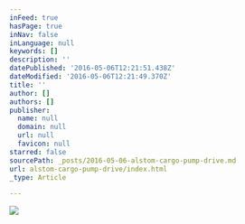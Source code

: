 ```yaml
---
inFeed: true
hasPage: true
inNav: false
inLanguage: null
keywords: []
description: ''
datePublished: '2016-05-06T12:21:51.438Z'
dateModified: '2016-05-06T12:21:49.370Z'
title: ''
author: []
authors: []
publisher:
  name: null
  domain: null
  url: null
  favicon: null
starred: false
sourcePath: _posts/2016-05-06-alstom-cargo-pump-drive.md
url: alstom-cargo-pump-drive/index.html
_type: Article

---
```

![](https://the-grid-user-content.s3-us-west-2.amazonaws.com/66c4a498-69a6-42d6-a998-1063ac231ebd.jpg)